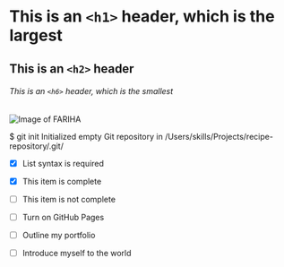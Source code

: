 # This is an `<h1>` header, which is the largest
## This is an `<h2>` header
###### This is an `<h6>` header, which is the smallest

![Image of FARIHA](https://howtodrawforkids.com/wp-content/webp-express/webp-images/doc-root/wp-content/uploads/2022/07/9-how-to-draw-doraemon-simple.jpg.webp)


$ git init
Initialized empty Git repository in /Users/skills/Projects/recipe-repository/.git/

- [x] List syntax is required
- [x] This item is complete
- [ ] This item is not complete

- [ ] Turn on GitHub Pages
- [ ] Outline my portfolio
- [ ] Introduce myself to the world
